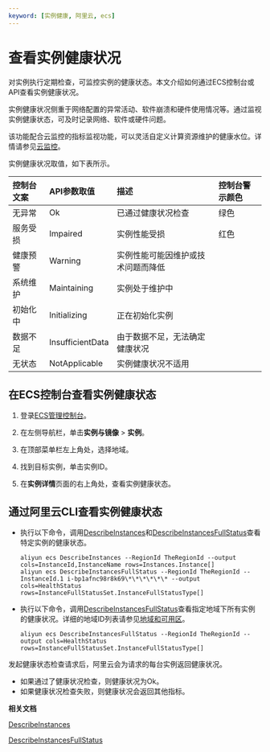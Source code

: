 ```yaml
---
keyword: [实例健康, 阿里云, ecs]
---
```


# 查看实例健康状况

对实例执行定期检查，可监控实例的健康状态。本文介绍如何通过ECS控制台或API查看实例健康状况。

实例健康状况侧重于网络配置的异常活动、软件崩溃和硬件使用情况等。通过监视实例健康状态，可及时记录网络、软件或硬件问题。

该功能配合云监控的指标监视功能，可以灵活自定义计算资源维护的健康水位。详情请参见[云监控](/intl.zh-CN/产品简介/什么是云监控.md)。

实例健康状况取值，如下表所示。

|控制台文案|API参数取值|描述|控制台警示颜色|
|:----|:------|:-|:------|
|无异常|Ok|已通过健康状况检查|绿色|
|服务受损|Impaired|实例性能受损|红色|
|健康预警|Warning|实例性能可能因维护或技术问题而降低|
|系统维护|Maintaining|实例处于维护中|
|初始化中|Initializing|正在初始化实例|
|数据不足|InsufficientData|由于数据不足，无法确定健康状况|
|无状态|NotApplicable|实例健康状况不适用|

## 在ECS控制台查看实例健康状态

1.  登录[ECS管理控制台](https://ecs.console.aliyun.com)。

2.  在左侧导航栏，单击**实例与镜像** \> **实例**。

3.  在顶部菜单栏左上角处，选择地域。

4.  找到目标实例，单击实例ID。

5.  在**实例详情**页面的右上角处，查看实例健康状态。


## 通过阿里云CLI查看实例健康状态

-   执行以下命令，调用[DescribeInstances](/intl.zh-CN/API参考/实例/DescribeInstances.md)和[DescribeInstancesFullStatus](/intl.zh-CN/API参考/系统事件/DescribeInstancesFullStatus.md)查看特定实例的健康状态。

    ```
    aliyun ecs DescribeInstances --RegionId TheRegionId --output cols=InstanceId,InstanceName rows=Instances.Instance[]
    aliyun ecs DescribeInstancesFullStatus --RegionId TheRegionId --InstanceId.1 i-bp1afnc98r8k69\*\*\*\*\*\* --output cols=HealthStatus rows=InstanceFullStatusSet.InstanceFullStatusType[]
    ```

-   执行以下命令，调用[DescribeInstancesFullStatus](/intl.zh-CN/API参考/系统事件/DescribeInstancesFullStatus.md)查看指定地域下所有实例的健康状况。详细的地域ID列表请参见[地域和可用区]()。

    ```
    aliyun ecs DescribeInstancesFullStatus --RegionId TheRegionId --output cols=HealthStatus rows=InstanceFullStatusSet.InstanceFullStatusType[]
    ```


发起健康状态检查请求后，阿里云会为请求的每台实例返回健康状况。

-   如果通过了健康状况检查，则健康状况为Ok。
-   如果健康状况检查失败，则健康状况会返回其他指标。

**相关文档**  


[DescribeInstances](/intl.zh-CN/API参考/实例/DescribeInstances.md)

[DescribeInstancesFullStatus](/intl.zh-CN/API参考/系统事件/DescribeInstancesFullStatus.md)

